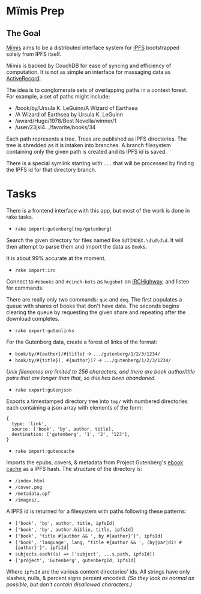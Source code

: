 # Mïmis Prep

## The Goal

[Μïmis](//forets.web.app) aims to be a distributed interface system for [IPFS](//ipfs.io) bootstrapped solely from IPFS itself.

Μïmis is backed by CouchDB for ease of syncing and efficiency of computation. It is not as simple an interface for massaging data as [ActiveRecord](https://api.rubyonrails.org/classes/ActiveRecord/Base.html).

The idea is to conglomerate sets of overlapping paths in a context forest. For example, a set of paths might include:

* /book/by/Ursula K. LeGuinn/A Wizard of Earthsea
* /A Wizard of Earthsea by Ursula K. LeGuinn
* /award/Hugo/1978/Best Novella/winner/1
* /user/23jkl4…/favorite/books/34

Each path represents a tree. Trees are published as IPFS directories. The tree is shredded as it is intaken into branches. A branch filesystem containing only the given path is created and its IPFS id is saved.

There is a special symlink starting with `...` that will be processed by finding the IPFS id for that directory branch.

# Tasks

There is a frontend interface with this app, but most of the work is done in rake tasks.

* `rake import:gutenberg[tmp/gutenberg]`

Search the given directory for files named like `GUTINDEX.\d\d\d\d`. It will then attempt to parse them and import the data as `Book`s.

It is about 99% accurate at the moment.

* `rake import:irc`

Connect to `#ebooks` and `#cinch-bots` as `hugobot` on [IRCHighway](irc://irc.irchighway.net/#ebooks), and listen for commands.

There are really only two commands: `que` and `deq`. The first populates a queue with shares of books that don't have data. The seconds begins clearing the queue by requesting the given share and repeating after the download completes.

* `rake export:gutenlinks`

For the Gutenberg data, create a forest of links of the format:

* `book/by/#{author}/#{title}` → `.../gutenberg/1/2/3/1234/`
* `book/by/#{title}(, #{author})?` → `.../gutenberg/1/2/3/1234/`

*Unix filenames are limited to 256 characters, and there are book author/title pairs that are longer than that, so this has been abandoned.*

* `rake export:gutenjson`

Exports a timestamped directory tree into `tmp/` with numbered directories each containing a json array with elements of the form:

    {
      type: 'link',
      source: ['book', 'by', author, title],
      destination: ['gutenberg', '1', '2', '123'],
    }

* `rake import:gutencache`

Imports the epubs, covers, & metadata from Project Gutenberg's [ebook cache](bin/gutenberg.sh) as a IPFS hash. The structure of the directory is:

* `/index.html`
* `/cover.png`
* `/metadata.opf`
* `/images/…`

A IPFS id is returned for a filesystem with paths following these patterns:

* `['book', 'by', author, title, ipfsId]`
* `['book', 'by', author.biblio, title, ipfsId]`
* `['book', "title #{author && ', by #{author}'}", ipfsId]`
* `['book', 'language', lang, "title #{author && ', (by|par|di) #{author}'}", ipfsId]`
* `subjects.each((s) => ['subject', ...s.path, ipfsId])`
* `['project', 'Gutenberg', gutenbergId, ipfsId]`

Where `ipfsId` are the various content directories' ids. All strings have only slashes, nulls, & percent signs percent encoded. _(So they look as normal as possible, but don't contain disallowed characters.)_

